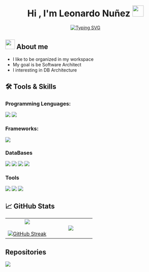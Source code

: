 <h1 align="center"><b>Hi , I'm Leonardo Nuñez </b><img src="https://media.giphy.com/media/hvRJCLFzcasrR4ia7z/giphy.gif" width="35"></h1>

<p align="center">
<a href="https://git.io/typing-svg"><img src="https://readme-typing-svg.herokuapp.com?font=Fira+Code&weight=600&letterSpacing=2px&duration=3000&pause=500&color=2AA889&center=true&vCenter=true&width=600&lines=Leonardo+Sotero+Nu%C3%B1ez+Ortiz;Software+Development+Student;If+you+can+imagine+it+you+can+code+it" alt="Typing SVG" /></a>
</p>

## <picture><img src = "https://github.com/7oSkaaa/7oSkaaa/blob/main/Images/about_me.gif?raw=true" width = 30px></picture> About me

- I like to be organized in my workspace
- My goal is be Software Architect
- I interesting in DB Architecture

## 🛠️ Tools & Skills

### Programming Lenguages:
<span>
  <img src="https://img.shields.io/badge/python-3670A0?style=for-the-badge&logo=python&logoColor=ffdd54"></img>
  <img src="https://img.shields.io/badge/php-%23777BB4.svg?style=for-the-badge&logo=php&logoColor=white"/>
</span>

### Frameworks:
<span>
  <img src="https://img.shields.io/badge/bootstrap-%238511FA.svg?style=for-the-badge&logo=bootstrap&logoColor=white"/>
</span>

### DataBases
<span>
  <img src="https://img.shields.io/badge/MariaDB-003545?style=for-the-badge&logo=mariadb&logoColor=white"/>
  <img src="https://img.shields.io/badge/Microsoft%20SQL%20Server-CC2927?style=for-the-badge&logo=microsoft%20sql%20server&logoColor=white"/>
  <img src="https://img.shields.io/badge/mysql-4479A1.svg?style=for-the-badge&logo=mysql&logoColor=white"/>
  <img src="https://img.shields.io/badge/sqlite-%2307405e.svg?style=for-the-badge&logo=sqlite&logoColor=white"/>
</span>

### Tools
<span>
  <img src="https://img.shields.io/badge/github-%23121011.svg?style=for-the-badge&logo=github&logoColor=white"/>
  <img src="https://img.shields.io/badge/git-%23F05033.svg?style=for-the-badge&logo=git&logoColor=white"/>
  <img src="https://img.shields.io/badge/Canva-%2300C4CC.svg?style=for-the-badge&logo=Canva&logoColor=white"/>
</span>





## 📈 GitHub Stats
<p align="center">
  <!--- stats (start) -->
<table align="center">
<tr border="none">
<td width="50%" align="center">
  
  <img  align="center"  src="https://github-readme-stats.vercel.app/api?username=LeosterCode&theme=gotham&show_icons=true&count_private=true" />
  <br></br>
  <a href="https://git.io/streak-stats"><img src="https://github-readme-streak-stats.herokuapp.com?user=LeosterCode&theme=gotham" alt="GitHub Streak" /></a>
  
</td>

<td width="50%" align="center">

  <img  align="center"  src="https://github-readme-stats.anuraghazra1.vercel.app/api/top-langs/?username=LeosterCode&theme=gotham&hide_border=false&no-bg=true&no-frame=true&langs_count=10"/>

  </td>
</tr>
</table>

## Repositories

 <a href="https://github.com/LeosterCode/ChiWallet-POOProject">
  <img align="center" src="https://github-readme-stats.vercel.app/api/pin/?username=LeosterCode&repo=ChiWallet-POOProject&theme=gotham" />
</a>
